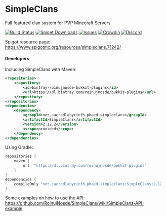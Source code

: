 SimpleClans
==========

Full featured clan system for PVP Minecraft Servers

[![Build Status](https://travis-ci.com/RoinujNosde/SimpleClans.svg?branch=master)](https://travis-ci.com/RoinujNosde/SimpleClans)
[![Spiget Downloads](https://img.shields.io/spiget/downloads/71242)](https://www.spigotmc.org/resources/simpleclans.71242/)
[![Issues](https://img.shields.io/github/issues/RoinujNosde/SimpleClans.svg)](https://github.com/RoinujNosde/SimpleClans/issues)
[![Crowdin](https://badges.crowdin.net/simpleclans/localized.svg)](https://crowdin.com/project/simpleclans)
[![Discord](https://img.shields.io/discord/719557355917934613?label=discord&logo=discord)](https://discord.gg/CkNwgdE)

Spigot resource page: https://www.spigotmc.org/resources/simpleclans.71242/

#### Developers

Including SimpleClans with Maven:
```xml
<repositories>
    <repository>
        <id>bintray-roinujnosde-bukkit-plugins</id>
        <url>https://dl.bintray.com/roinujnosde/bukkit-plugins</url>
    </repository>
</repositories>
<dependencies>
    <dependency>
        <groupId>net.sacredlabyrinth.phaed.simpleclans</groupId>
        <artifactId>SimpleClans</artifactId>
        <version>2.12.2</version>
        <scope>provided</scope>
    </dependency>
</dependencies>
```
Using Gradle:
```groovy
repositories {
    maven {
        url  "https://dl.bintray.com/roinujnosde/bukkit-plugins" 
    }
}
dependencies {
    compileOnly "net.sacredlabyrinth.phaed.simpleclans:SimpleClans:2.12.2"
}
```
Some examples on how to use the API: https://github.com/RoinujNosde/SimpleClans/wiki/SimpleClans-API-example
